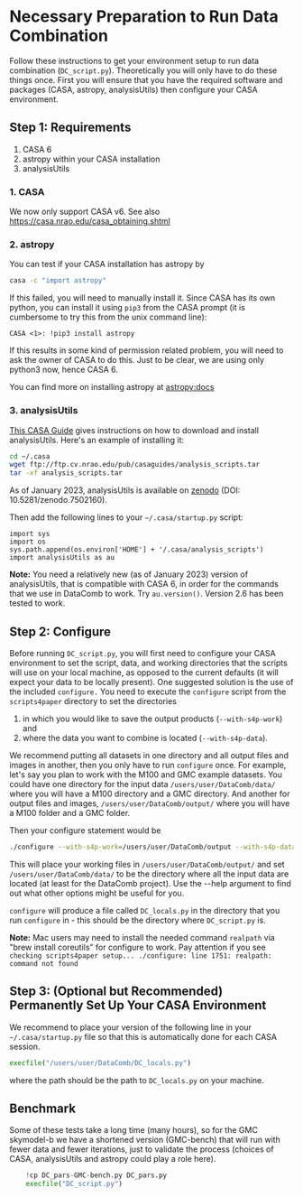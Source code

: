 # Necessary Preparation to Run Data Combination
Follow these instructions to get your environment setup to run data combination (`DC_script.py`). Theoretically you will only have to do these things once. First you will ensure that you have the required software and packages (CASA, astropy, analysisUtils) then configure your CASA environment.

## Step 1: Requirements

1. CASA 6
2. astropy within your CASA installation
3. analysisUtils

### 1. CASA

We now only support CASA v6. See also https://casa.nrao.edu/casa_obtaining.shtml

### 2. astropy

You can test if your CASA installation has astropy by

```bash
casa -c "import astropy"
```
If this failed, you will need to manually install it.  Since CASA has its own python, you can
install it using `pip3` from the CASA prompt (it is cumbersome to try this from the unix command line):

```plain
CASA <1>: !pip3 install astropy
```
If this results in some kind of permission related problem, you will need to ask the owner of CASA to do this. Just to be clear, we are using only python3 now, hence CASA 6. 

You can find more on installing astropy at [astropy:docs](https://docs.astropy.org/en/stable/install.html)

### 3. analysisUtils

[This CASA Guide](https://casaguides.nrao.edu/index.php/Analysis_Utilities) gives instructions on how to download and install analysisUtils. Here's an example of installing it:

```bash
cd ~/.casa
wget ftp://ftp.cv.nrao.edu/pub/casaguides/analysis_scripts.tar
tar -xf analysis_scripts.tar
```

As of January 2023, analysisUtils is available on [zenodo](https://zenodo.org/record/7502160) (DOI: 10.5281/zenodo.7502160).

Then add the following lines to your `~/.casa/startup.py` script:

```plain
import sys
import os
sys.path.append(os.environ['HOME'] + '/.casa/analysis_scripts')
import analysisUtils as au
```

**Note:** You need a relatively new (as of January 2023) version of analysisUtils, that is compatible with CASA 6, in order for the commands that we use in DataComb to work.  Try ```au.version()```. Version 2.6 has been tested to work.

## Step 2: Configure

Before running `DC_script.py`, you will first need to configure your CASA
environment to set the script, data, and working directories that the
scripts will use on your local machine, as opposed to the current
defaults (it will expect your data to be locally present). One
suggested solution is the use of the included `configure.` You need to
execute the `configure` script from the `scripts4paper` directory to
set the directories

1. in which you would like to save the output products (`--with-s4p-work`) and
2. where the data you want to combine is located (`--with-s4p-data`).

We recommend putting all datasets in one directory and all output
files and images in another, then you only have to run `configure`
once. For example, let's say you plan to work with the M100 and GMC
example datasets. You could have one directory for the input data
`/users/user/DataComb/data/` where you will have a M100 directory and
a GMC directory. And another for output files and images,
`/users/user/DataComb/output/` where you will have a M100 folder and a
GMC folder.

Then your configure statement would be

```bash
./configure --with-s4p-work=/users/user/DataComb/output --with-s4p-data=/users/user/DataComb/data
```

This will place your working files in `/users/user/DataComb/output/` and
set `/users/user/DataComb/data/` to be the directory where all the
input data are located (at least for the DataComb project). Use the
--help argument to find out what other options might be useful for
you.

`configure` will produce a file called `DC_locals.py` in the directory
that you run `configure` in - this should be the directory where
`DC_script.py` is.


**Note:**  Mac users may need to install the needed command `realpath` via "brew install coreutils" for configure to work. Pay attention if you see ```checking scripts4paper setup... ./configure: line 1751: realpath: command not found```

## Step 3: (Optional but Recommended) Permanently Set Up Your CASA Environment

We recommend to place your version of the following line in your `~/.casa/startup.py` file so that this is
automatically done for each CASA session.

```python
execfile("/users/user/DataComb/DC_locals.py")
```

where the path should be the path to `DC_locals.py` on your machine.

## Benchmark

Some of these tests take a long time (many hours), so for the GMC skymodel-b we have a shortened
version (GMC-bench) that will run with fewer data and fewer iterations, just to validate the process
(choices of CASA, analysisUtils and astropy could play a role here). 


```python
    !cp DC_pars-GMC-bench.py DC_pars.py
    execfile("DC_script.py")
```


